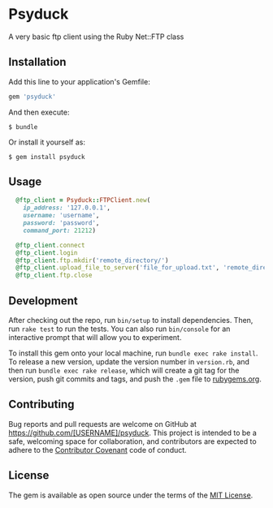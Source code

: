 # Psyduck

A very basic ftp client using the Ruby Net::FTP class

## Installation

Add this line to your application's Gemfile:

```ruby
gem 'psyduck'
```

And then execute:

    $ bundle

Or install it yourself as:

    $ gem install psyduck

## Usage

```ruby
  @ftp_client = Psyduck::FTPClient.new(
    ip_address: '127.0.0.1',
    username: 'username',
    password: 'password',
    command_port: 21212)

  @ftp_client.connect
  @ftp_client.login
  @ftp_client.ftp.mkdir('remote_directory/')
  @ftp_client.upload_file_to_server('file_for_upload.txt', 'remote_directory/')
  @ftp_client.ftp.close
```

## Development

After checking out the repo, run `bin/setup` to install dependencies. Then, run `rake test` to run the tests. You can also run `bin/console` for an interactive prompt that will allow you to experiment.

To install this gem onto your local machine, run `bundle exec rake install`. To release a new version, update the version number in `version.rb`, and then run `bundle exec rake release`, which will create a git tag for the version, push git commits and tags, and push the `.gem` file to [rubygems.org](https://rubygems.org).

## Contributing

Bug reports and pull requests are welcome on GitHub at https://github.com/[USERNAME]/psyduck. This project is intended to be a safe, welcoming space for collaboration, and contributors are expected to adhere to the [Contributor Covenant](contributor-covenant.org) code of conduct.


## License

The gem is available as open source under the terms of the [MIT License](http://opensource.org/licenses/MIT).

